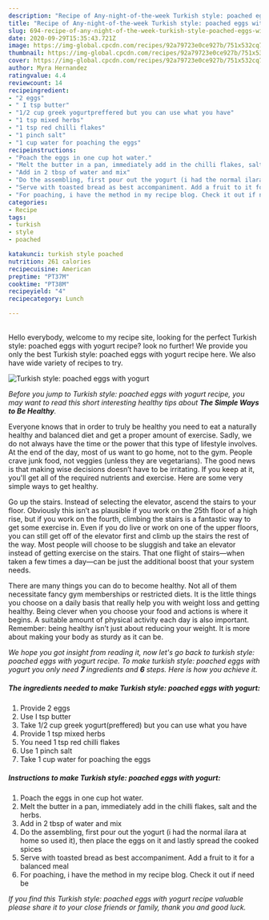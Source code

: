 ```yaml
---
description: "Recipe of Any-night-of-the-week Turkish style: poached eggs with yogurt"
title: "Recipe of Any-night-of-the-week Turkish style: poached eggs with yogurt"
slug: 694-recipe-of-any-night-of-the-week-turkish-style-poached-eggs-with-yogurt
date: 2020-09-29T15:35:43.721Z
image: https://img-global.cpcdn.com/recipes/92a79723e0ce927b/751x532cq70/turkish-style-poached-eggs-with-yogurt-recipe-main-photo.jpg
thumbnail: https://img-global.cpcdn.com/recipes/92a79723e0ce927b/751x532cq70/turkish-style-poached-eggs-with-yogurt-recipe-main-photo.jpg
cover: https://img-global.cpcdn.com/recipes/92a79723e0ce927b/751x532cq70/turkish-style-poached-eggs-with-yogurt-recipe-main-photo.jpg
author: Myra Hernandez
ratingvalue: 4.4
reviewcount: 14
recipeingredient:
- "2 eggs"
- " I tsp butter"
- "1/2 cup greek yogurtpreffered but you can use what you have"
- "1 tsp mixed herbs"
- "1 tsp red chilli flakes"
- "1 pinch salt"
- "1 cup water for poaching the eggs"
recipeinstructions:
- "Poach the eggs in one cup hot water."
- "Melt the butter in a pan, immediately add in the chilli flakes, salt and the herbs."
- "Add in 2 tbsp of water and mix"
- "Do the assembling, first pour out the yogurt (i had the normal ilara at home so used it), then place the eggs on it and lastly spread the cooked spices"
- "Serve with toasted bread as best accompaniment. Add a fruit to it for a balanced meal"
- "For poaching, i have the method in my recipe blog. Check it out if need be"
categories:
- Recipe
tags:
- turkish
- style
- poached

katakunci: turkish style poached 
nutrition: 261 calories
recipecuisine: American
preptime: "PT37M"
cooktime: "PT38M"
recipeyield: "4"
recipecategory: Lunch

---
```

<br>
Hello everybody, welcome to my recipe site, looking for the perfect Turkish style: poached eggs with yogurt recipe? look no further! We provide you only the best Turkish style: poached eggs with yogurt recipe here. We also have wide variety of recipes to try.
<br>


![Turkish style: poached eggs with yogurt](https://img-global.cpcdn.com/recipes/92a79723e0ce927b/751x532cq70/turkish-style-poached-eggs-with-yogurt-recipe-main-photo.jpg)

<i>Before you jump to Turkish style: poached eggs with yogurt recipe, you may want to read this short interesting healthy tips about <strong>The Simple Ways to Be Healthy</strong>.</i>

Everyone knows that in order to truly be healthy you need to eat a naturally healthy and balanced diet and get a proper amount of exercise. Sadly, we do not always have the time or the power that this type of lifestyle involves. At the end of the day, most of us want to go home, not to the gym. People crave junk food, not veggies (unless they are vegetarians). The good news is that making wise decisions doesn’t have to be irritating. If you keep at it, you'll get all of the required nutrients and exercise. Here are some very simple ways to get healthy.

Go up the stairs. Instead of selecting the elevator, ascend the stairs to your floor. Obviously this isn’t as plausible if you work on the 25th floor of a high rise, but if you work on the fourth, climbing the stairs is a fantastic way to get some exercise in. Even if you do live or work on one of the upper floors, you can still get off of the elevator first and climb up the stairs the rest of the way. Most people will choose to be sluggish and take an elevator instead of getting exercise on the stairs. That one flight of stairs—when taken a few times a day—can be just the additional boost that your system needs. 

There are many things you can do to become healthy. Not all of them necessitate fancy gym memberships or restricted diets. It is the little things you choose on a daily basis that really help you with weight loss and getting healthy. Being clever when you choose your food and actions is where it begins. A suitable amount of physical activity each day is also important. Remember: being healthy isn’t just about reducing your weight. It is more about making your body as sturdy as it can be. 


<i>We hope you got insight from reading it, now let's go back to turkish style: poached eggs with yogurt recipe. To make turkish style: poached eggs with yogurt you only need <strong>7</strong> ingredients and <strong>6</strong> steps. Here is how you achieve it.
</i>

##### The ingredients needed to make Turkish style: poached eggs with yogurt:

1. Provide 2 eggs
1. Use  I tsp butter
1. Take 1/2 cup greek yogurt(preffered) but you can use what you have
1. Provide 1 tsp mixed herbs
1. You need 1 tsp red chilli flakes
1. Use 1 pinch salt
1. Take 1 cup water for poaching the eggs


##### Instructions to make Turkish style: poached eggs with yogurt:

1. Poach the eggs in one cup hot water.
1. Melt the butter in a pan, immediately add in the chilli flakes, salt and the herbs.
1. Add in 2 tbsp of water and mix
1. Do the assembling, first pour out the yogurt (i had the normal ilara at home so used it), then place the eggs on it and lastly spread the cooked spices
1. Serve with toasted bread as best accompaniment. Add a fruit to it for a balanced meal
1. For poaching, i have the method in my recipe blog. Check it out if need be


<i>If you find this Turkish style: poached eggs with yogurt recipe valuable please share it to your close friends or family, thank you and good luck.</i>
